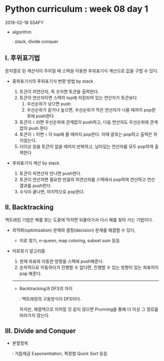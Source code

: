 # Python curriculum : week 08 day 1

2019-02-18 SSAFY 

* algorithm

  : stack, divide conquer



## I. 후위표기법

문자열로 된 계산식이 주어질 때 스택을 이용한 후위표기식 계산으로 값을 구할 수 있다.

* 중위표기식의 푸위표기식 변환 방법 by stack
  1. 토큰이 피연산자, 즉 숫자면 토큰을 출력한다.
  2. 토큰이 연산자이면 스택의 top에 저장되어 있는 연산자가 토큰보다
     1. 우선순위가 낮으면 push
     2. 우선순위가 같거나 높으면, 우선순위가 작은 연산자가 나올 때까지 pop한 후에 push한다
  3. 토큰이 `(` 라면 우선순위에 관계없이 push하고, 다음 연산자도 우선순위에 관계 없이 push 한다
  4. 토큰이 `)` 이면 `(` 이 top에 올 때까지 pop한다. 이때 괄호는 pop하고 출력은 하지않는다.
  5. 더이상 읽을 토큰이 없을 때까지 반복하고, 남아있는 연산자를 모두 pop하여 출력한다

* 후위표기식 계산 by stack

  1. 토큰이 피연산자 만나면 push한다.
  2. 토큰이 연산자면 필요한 만큼의 피연산자를 스택에서 pop하여 연산하고 연산 결과를 push한다.
  3. 수식이 끝나면, 마지막으로 pop한다.

  

## II. Backtracking

백트래킹 기법은 해를 찾는 도중에 막히면 되돌아가서 다시 해를 찾아 가는 기법이다.

* 최적화(optimization) 문제와 결정(decision) 문제를 해결할 수 있다,

  * 미로 찾기, n-queen, map coloring, subset sum 등등

* 미로찾기 알고리즘

  1. 현재 좌표와 이동한 방향을 스택에 push해준다.
  2. 순차적으로 이동하다가 진행할 수 없다면, 진행할 수 있는 방향이 있는 좌표까지 pop 해준다.

  ---

  * Backtracking과 DFS의 차이

    : 백트래킹의 구동방식이 DFS이다.

    하지만, 해결책으로 이어질 것 같지 않으면 Prunning을 통해 더 이상 그 경로를 따라가지 않는다.



## III. Divide and Conquer

* 분할정복

  : 거듭제곱 Exponentiation, 퀵정렬 Quick Sort 등등